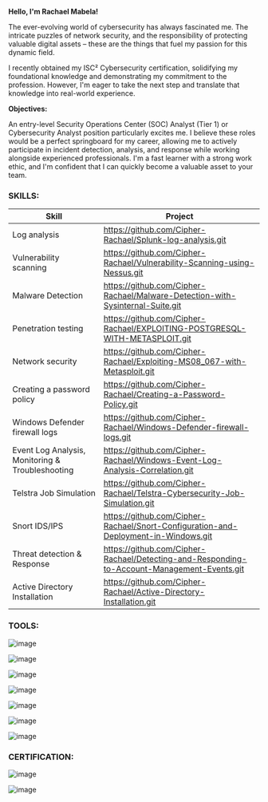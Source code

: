 **Hello, I'm Rachael Mabela!**

The ever-evolving world of cybersecurity has always fascinated me. The intricate puzzles of network security, and the responsibility of protecting valuable digital assets – these are the things that fuel my passion for this dynamic field.

I recently obtained my ISC² Cybersecurity certification, solidifying my foundational knowledge and demonstrating my commitment to the profession. However, I'm eager to take the next step and translate that knowledge into real-world experience.

**Objectives:**

An entry-level Security Operations Center (SOC) Analyst (Tier 1) or Cybersecurity Analyst position particularly excites me. I believe these roles would be a perfect springboard for my career, allowing me to actively participate in incident detection, analysis, and response while working alongside experienced professionals. I'm a fast learner with a strong work ethic, and I'm confident that I can quickly become a valuable asset to your team.

### SKILLS:

| Skill	                         | Project |
| --- | --- |
|Log analysis	                 | https://github.com/Cipher-Rachael/Splunk-log-analysis.git |
|Vulnerability scanning	       | https://github.com/Cipher-Rachael/Vulnerability-Scanning-using-Nessus.git |
|Malware Detection       	     | https://github.com/Cipher-Rachael/Malware-Detection-with-Sysinternal-Suite.git |
|Penetration testing	         | https://github.com/Cipher-Rachael/EXPLOITING-POSTGRESQL-WITH-METASPLOIT.git |
|Network security	             | https://github.com/Cipher-Rachael/Exploiting-MS08_067-with-Metasploit.git |
|Creating a password policy	   | https://github.com/Cipher-Rachael/Creating-a-Password-Policy.git |
|Windows Defender firewall logs | https://github.com/Cipher-Rachael/Windows-Defender-firewall-logs.git |
|Event Log Analysis, Monitoring & Troubleshooting | https://github.com/Cipher-Rachael/Windows-Event-Log-Analysis-Correlation.git |
|Telstra Job Simulation          | https://github.com/Cipher-Rachael/Telstra-Cybersecurity-Job-Simulation.git |
|Snort IDS/IPS                   |https://github.com/Cipher-Rachael/Snort-Configuration-and-Deployment-in-Windows.git |
| Threat detection & Response    | https://github.com/Cipher-Rachael/Detecting-and-Responding-to-Account-Management-Events.git |
|Active Directory Installation    | https://github.com/Cipher-Rachael/Active-Directory-Installation.git |

### TOOLS:


![image](https://github.com/Cipher-Rachael/Rachael-Mabela/assets/101173177/fdd1e05e-a8b4-4fbc-bfaf-5cf9cd4ace12)

![image](https://github.com/Cipher-Rachael/Rachael-Mabela/assets/101173177/a09109eb-1beb-45a8-a4b1-44e029e8e779)

![image](https://github.com/Cipher-Rachael/Rachael-Mabela/assets/101173177/27b44695-7538-4723-a0f3-dce72b735e6f)

![image](https://github.com/Cipher-Rachael/Rachael-Mabela/assets/101173177/c30c9bb2-1040-4d85-acb5-e41c73d131c8)

![image](https://github.com/Cipher-Rachael/Rachael-Mabela/assets/101173177/c06fef46-d121-4143-8d57-fb7d1d211dea)

![image](https://github.com/user-attachments/assets/cba0dbb3-2d94-45ed-b356-0dd49a1ce708)

![image](https://github.com/user-attachments/assets/b28eea4e-6552-436a-8651-7525bd2e8963)






### CERTIFICATION:

![image](https://github.com/Cipher-Rachael/Rachael-Mabela/assets/101173177/74e4cb55-4c29-45e4-bd97-1733ceb63e17)

![image](https://github.com/user-attachments/assets/91263b53-3fa5-43c2-ae94-c16e9d7dc4f4)







